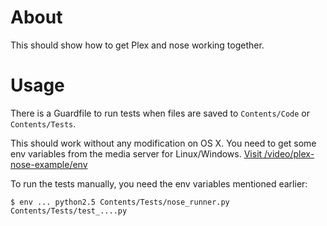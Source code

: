 About
=====

This should show how to get Plex and nose working together.

Usage
=====

There is a Guardfile to run tests when files are saved to `Contents/Code` or `Contents/Tests`.

This should work without any modification on OS X. You need to get some env variables from the media server for Linux/Windows. [Visit /video/plex-nose-example/env](http://localhost:32400/video/plex-nose-example/env)

To run the tests manually, you need the env variables mentioned earlier:

    $ env ... python2.5 Contents/Tests/nose_runner.py Contents/Tests/test_....py

